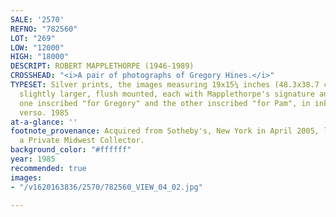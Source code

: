 ```yaml
---
SALE: '2570'
REFNO: "782560"
LOT: "269"
LOW: "12000"
HIGH: "18000"
DESCRIPT: ROBERT MAPPLETHORPE (1946-1989)
CROSSHEAD: "<i>A pair of photographs of Gregory Hines.</i>"
TYPESET: Silver prints, the images measuring 19x15¼ inches (48.3x38.7 cm.), the sheets
  slightly larger, flush mounted, each with Mapplethorpe's signature and date, and
  one inscribed "for Gregory" and the other inscribed "for Pam", in ink, on mount
  verso. 1985
at-a-glance: ''
footnote_provenance: Acquired from Sotheby's, New York in April 2005, lot 190; to
  a Private Midwest Collector.
background_color: "#ffffff"
year: 1985
recommended: true
images:
- "/v1620163836/2570/782560_VIEW_04_02.jpg"

---
```


